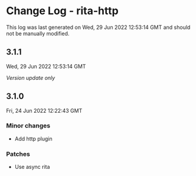 # Change Log - rita-http

This log was last generated on Wed, 29 Jun 2022 12:53:14 GMT and should not be manually modified.

## 3.1.1

Wed, 29 Jun 2022 12:53:14 GMT

_Version update only_

## 3.1.0

Fri, 24 Jun 2022 12:22:43 GMT

### Minor changes

-   Add http plugin

### Patches

-   Use async rita
